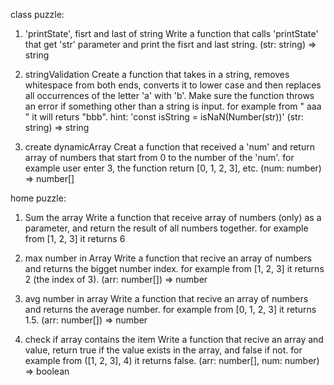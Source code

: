 class puzzle:
1. 'printState', fisrt and last of string
Write a function that calls 'printState' that get 'str' parameter and print the fisrt and last string.
(str: string) => string

2. stringValidation
Create a function that takes in a string, removes whitespace from both ends, converts it to lower case and then replaces all occurrences of the letter 'a' with 'b'. Make sure the function throws an error if something other than a string is input. 
for example from " aaa " it will returs "bbb".
hint: 'const isString = isNaN(Number(str))'
(str: string) => string

3. create dynamicArray 
Creat a function that received a 'num' and return array of numbers 
that start from 0 to the number of the 'num'. 
for example user enter 3, the function return [0, 1, 2, 3], etc. 
(num: number) => number[]


home puzzle:

1. Sum the array
Write a function that receive array of numbers (only) as a parameter, 
and return the result of all numbers together.
for example from [1, 2, 3] it returns 6

2. max number in Array 
Write a function that recive an array of numbers and returns the bigget number index.
for example from [1, 2, 3] it returns 2 (the index of 3).
(arr: number[]) => number

3. avg number in array
Write a function that recive an array of numbers and returns the average number.
for example from [0, 1, 2, 3] it returns 1.5.
(arr: number[]) => number

4. check if array contains the item
Write a function that recive an array and value, return true if the value exists in the array, and false if not.
for example from ([1, 2, 3], 4) it returns false.
(arr: number[], num: number) => boolean

